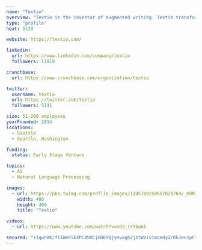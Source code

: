 ```yaml
---
name: "Textio"
overview: "Textio is the inventor of augmented writing. Textio transforms your rough ideas into powerful language by hitting Tab. Discover more at https://t.co/JJVEVb9cia"
type: "profile"
heat: 5139

website: https://textio.com/

linkedin:
  url: https://www.linkedin.com/company/textio
  followers: 11918

crunchbase:
  url: https://www.crunchbase.com/organization/textio

twitter:
  username: textio
  url: https://twitter.com/textio
  followers: 5141

size: 51-200 employees
yearFounded: 2014
locations:
  - Seattle
  - Seattle, Washington

funding:
  status: Early Stage Venture

topics:
  - AI
  - Natural Language Processing

images:
  - url: https://pbs.twimg.com/profile_images/1145709250657824769/_mUNJSbF_400x400.png
    width: 400
    height: 400
    title: "Textio"

videos:
  - url: https://www.youtube.com/watch?v=nd3_Ir9bw6k

secured: "+IqwnXK/f1IWeF5EXPC4VKCj6DEYQjymvxgh2j1tWzivimcmdyZ/KhJen1pCYJrtPFyVom6aTBvwOJWra2A6ZFwrh1Ig/Xz1sgcm5076zj6p2igIbou14i+igjmUF/rtkYw/WnIIPiCELDSvqblFS5/YBVraV/ORfuHxmCswhqDh552hFAGtnaRDd3ecG4jUHtgaBzPy8itsfynutQjrfTIlf+2CZs1d/dI0wFN6tKu/EOPJtH07/4QBHD4Iw4seAskgH51dTz7noPw4LKuF9Q==;Y4qn22catd0QII4+P4Magg=="
---
```


